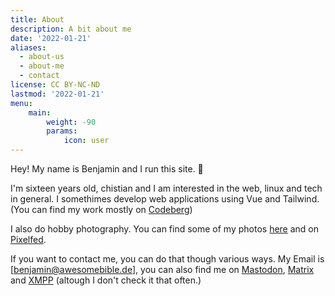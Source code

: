 ```yaml
---
title: About
description: A bit about me
date: '2022-01-21'
aliases:
  - about-us
  - about-me
  - contact
license: CC BY-NC-ND
lastmod: '2022-01-21'
menu:
    main: 
        weight: -90
        params:
            icon: user
---
```


Hey! My name is Benjamin and I run this site. 👋

I'm sixteen years old, chistian and I am interested in the web, linux and tech in general.
I somethimes develop web applications using Vue and Tailwind. (You can find my work mostly on [Codeberg](https://codeberg.org/benjaminwolkchen))

I also do hobby photography. You can find some of my photos [here](https://darkshark9k.ml/categories/photos/) and on [Pixelfed](https://pixey.org/@benjamin).

If you want to contact me, you can do that though various ways.
My Email is [benjamin@awesomebible.de], you can also find me on [Mastodon](https://mstdn.social/@hbenjamin), [Matrix](https://matrix.to/#/@benjamin:mstdn.social) and [XMPP](xmpp:benjamin@linux.monster) (altough I don't check it that often.)